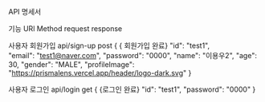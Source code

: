 API 명세서


기능                  URl                 Method          request                                                                      response

사용자 회원가입      api/sign-up            post            {                                                                             { 회원가입 완료}
                                                        	"id": "test1",                                                              
                                                          "email": "test1@naver.com",
                                                          "password": "0000",
                                                          "name": "이용우2",
                                                          "age": 30,
                                                          "gender": "MALE",
                                                          "profileImage": "https://prismalens.vercel.app/header/logo-dark.svg"
                                                        }
  
사용자 로그인       api/login              get              {                                                                              {로그인 완료}
                                                          	"id": "test1",
                                                          	"password": "0000"
                                                        }



